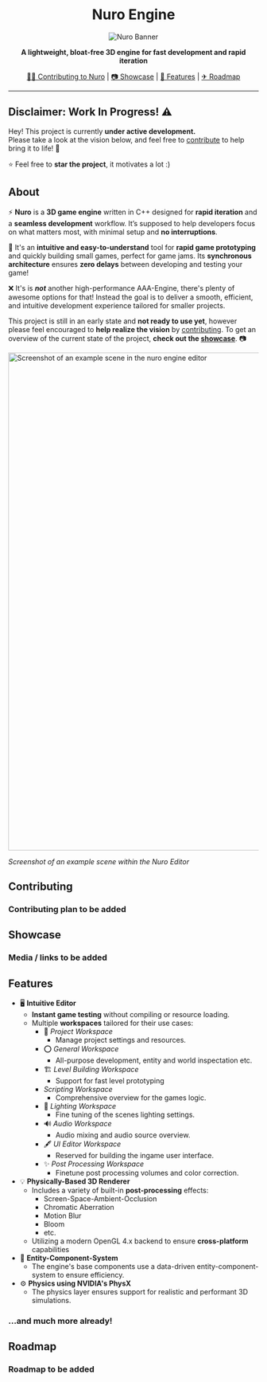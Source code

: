<div align="center">
  <h1>Nuro Engine</h1>
  <img src="https://i.ibb.co/Psm7MDTW/nuro-banner.jpg" alt="Nuro Banner">
  <p></p>
  <p><b>A lightweight, bloat-free 3D engine for fast development and rapid iteration</b></p>
  <p><a href="#contributing">💁‍♂️ Contributing to Nuro</a> | <a href="#showcase">📷 Showcase</a> | <a href="#features">📃 Features</a> | <a href="#roadmap">✈ Roadmap</a> </p>
  <p></p>
</div>

---

## Disclaimer: Work In Progress! ⚠

Hey! This project is currently **under active development.**  
Please take a look at the vision below, and feel free to [contribute](#contributing) to help bring it to life! 💜

⭐ Feel free to **star the project**, it motivates a lot :)

## About
⚡ **Nuro** is a **3D game engine** written in C++ designed for **rapid iteration** and a **seamless development** workflow. It’s supposed to help developers focus on what matters most, with minimal setup and **no interruptions**.

🚀 It's an **intuitive and easy-to-understand** tool for **rapid game prototyping** and quickly building small games, perfect for game jams. Its **synchronous architecture** ensures **zero delays** between developing and testing your game!

❌ It's is ***not*** another high-performance AAA-Engine, there's plenty of awesome options for that! Instead the goal is to deliver a smooth, efficient, and intuitive development experience tailored for smaller projects.

This project is still in an early state and **not ready to use yet**, however please feel encouraged to **help realize the vision** by [contributing](#contributing). To get an overview of the current state of the project, **check out the [showcase](#showcase)**. 📷

<img src="https://i.ibb.co/7t9PqtM9/nuro-snippet-02-02-2025.png" alt="Screenshot of an example scene in the nuro engine editor" width=1000>

*Screenshot of an example scene within the Nuro Editor*

## Contributing

### Contributing plan to be added

## Showcase

### Media / links to be added

## Features

- 🖥️ **Intuitive Editor**
  - **Instant game testing** without compiling or resource loading.
  - Multiple **workspaces** tailored for their use cases:
    - 📁 *Project Workspace*
      - Manage project settings and resources.
    - ⭕ *General Workspace*
      - All-purpose development, entity and world inspectation etc.
    - 🏗 *Level Building Workspace*
      - Support for fast level prototyping
    - *Scripting Workspace*
      - Comprehensive overview for the games logic.
    - 🔦 *Lighting Workspace*
      - Fine tuning of the scenes lighting settings.
    - 🔊 *Audio Workspace*
      - Audio mixing and audio source overview.
    - 🖋 *UI Editor Workspace*
      - Reserved for building the ingame user interface.
    - ✨ *Post Processing Workspace*
      - Finetune post processing volumes and color correction.
- 💡 **Physically-Based 3D Renderer**
  - Includes a variety of built-in **post-processing** effects:
    - Screen-Space-Ambient-Occlusion
    - Chromatic Aberration
    - Motion Blur
    - Bloom
    - etc.
  - Utilizing a modern OpenGL 4.x backend to ensure **cross-platform** capabilities
- 🔄 **Entity-Component-System**
  - The engine's base components use a data-driven entity-component-system to ensure efficiency.
- ⚙️ **Physics using NVIDIA's PhysX**
  - The physics layer ensures support for realistic and performant 3D simulations.

### ...and much more already!

## Roadmap

### Roadmap to be added
